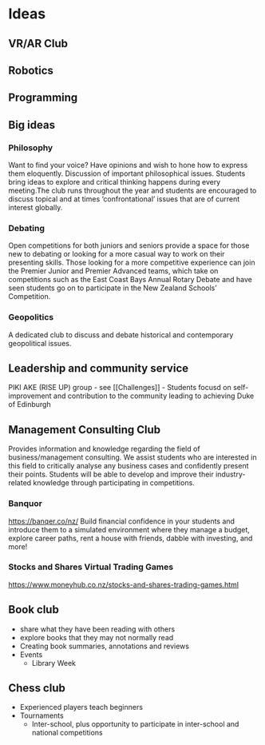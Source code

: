 # Ideas

## VR/AR Club

## Robotics

## Programming

## Big ideas
### Philosophy
Want to find your voice? Have opinions and wish to hone how to express them eloquently.
Discussion of important philosophical issues. Students bring ideas to explore and critical thinking happens during every meeting.The club runs throughout the year and students are encouraged to discuss topical and at times ‘confrontational’ issues that are of current interest globally.
### Debating
Open competitions for both juniors and seniors provide a space for those new to debating or looking for a more casual way to work on their presenting skills. Those looking for a more competitive experience can join the Premier Junior and Premier Advanced teams, which take on competitions such as the East Coast Bays Annual Rotary Debate and have seen students go on to participate in the New Zealand Schools’ Competition.

### Geopolitics
A dedicated club to discuss and debate historical and contemporary geopolitical issues.

## Leadership and community service

PIKI AKE (RISE UP) group - see [[Challenges]]
	- Students focusd on self-improvement  and contribution to the community leading to achieving Duke of Edinburgh

## Management Consulting Club
Provides information and knowledge regarding the field of business/management consulting. We assist students who are interested in this field to critically analyse any business cases and confidently present their points. Students will be able to develop and improve their industry-related knowledge through participating in competitions. 

### Banquor
https://banqer.co/nz/
Build financial confidence in your students and introduce them to a simulated environment where they manage a budget, explore career paths, rent a house with friends, dabble with investing, and more!

### Stocks and Shares Virtual Trading Games
https://www.moneyhub.co.nz/stocks-and-shares-trading-games.html

## Book club

- share what they have been reading with others 
- explore books that they may not normally read
- Creating book summaries, annotations and reviews
- Events
	- Library Week

## Chess club

- Experienced players teach beginners
- Tournaments
	- Inter-school, plus opportunity to participate in inter-school and national competitions